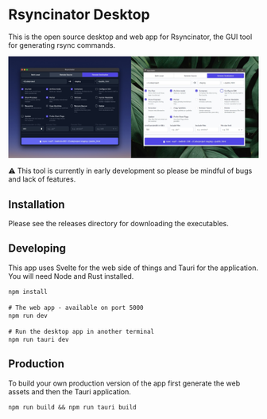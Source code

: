# Rsyncinator Desktop

This is the open source desktop and web app for Rsyncinator, the GUI tool for generating rsync commands.

![Rsyncinator Preview on MacOS and Windows 10](/rsyncinator-preview.jpg)

⚠️ This tool is currently in early development so please be mindful of bugs and lack of features.

## Installation

Please see the releases directory for downloading the executables.

## Developing

This app uses Svelte for the web side of things and Tauri for the application. You will need Node and Rust installed.

```
npm install

# The web app - available on port 5000
npm run dev 

# Run the desktop app in another terminal
npm run tauri dev
```

## Production

To build your own production version of the app first generate the web assets and then the Tauri application.

```
npm run build && npm run tauri build
```
